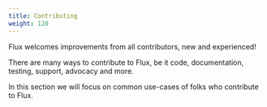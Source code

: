 ```yaml
---
title: Contributing
weight: 120
---
```


Flux welcomes improvements from all contributors, new and experienced!

There are many ways to contribute to Flux, be it code, documentation, testing, support, advocacy and more.

In this section we will focus on common use-cases of folks who contribute to Flux.
